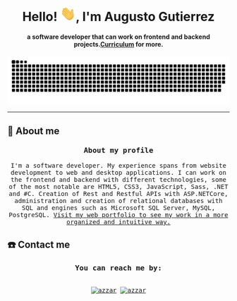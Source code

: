 <div align="center">
<h1 align="center">Hello! <img width="35" src="https://github.com/1999AZZAR/1999AZZAR/blob/main/resources/img/waving.gif">, I'm Augusto Gutierrez</h1>
<h4 align="center"> a software developer that can work on frontend and backend projects.<a href="https://drive.google.com/file/d/1p1GjvjBWN4gMwf0JsPGP34v3m16n4N93/view?usp=sharing" target="_blank">Curriculum</a> for more.</h4>
</div>

<div align="center">
  <a href="https://augustogutierrez.netlify.app/">
  <img  src="https://github.com/1999AZZAR/1999AZZAR/blob/main/resources/img/grid-snake.svg"
       alt="snake" /></a>
</div>

-----
<div>
  <h2> 🧮 About me</h2>
<div>
<samp>
<h3 align="center">About my profile</h3>
 <p align="center">
    I'm a software developer. My experience spans from website development to web and desktop applications. I can work on the frontend and backend with different technologies, some of the most notable are HTML5, CSS3, JavaScript, Sass, .NET and #C. Creation of Rest and Restful APIs with ASP.NETCore, administration and creation of relational databases with SQL and engines such as Microsoft SQL Server, MySQL, PostgreSQL. 
    <a href="https://augustogutierrez.netlify.app/" target="_blank">Visit my web portfolio to see my work in a more organized and intuitive way.</a>
 </p>
 </samp>
</div>
</div>

<div>
  <h2>☎️ Contact me</h2>
<div>
  <samp>
    <h3 align="center">You can reach me by:</h3>
    <p align="center">
      <br/>
      <a href="linkedin.com/in/augustogutierrezz" target="blank"><img align="center"
         src="https://img.shields.io/badge/linkedin-%231DA1F2.svg?style=for-the-badge&logo=linkedin&logoColor=white"
         alt="azzar" height="30"/></a>
      <a href="mailto:augustogu.contact@gmail.com" target="blank"><img align="center"
         src="https://img.shields.io/badge/gmail-EA4335.svg?style=for-the-badge&logo=gmail&logoColor=white"
         alt="azzar" height="30"/></a>
    </p>
  </samp>
</div>
</div>
  
</details>
<br/>
</details>
